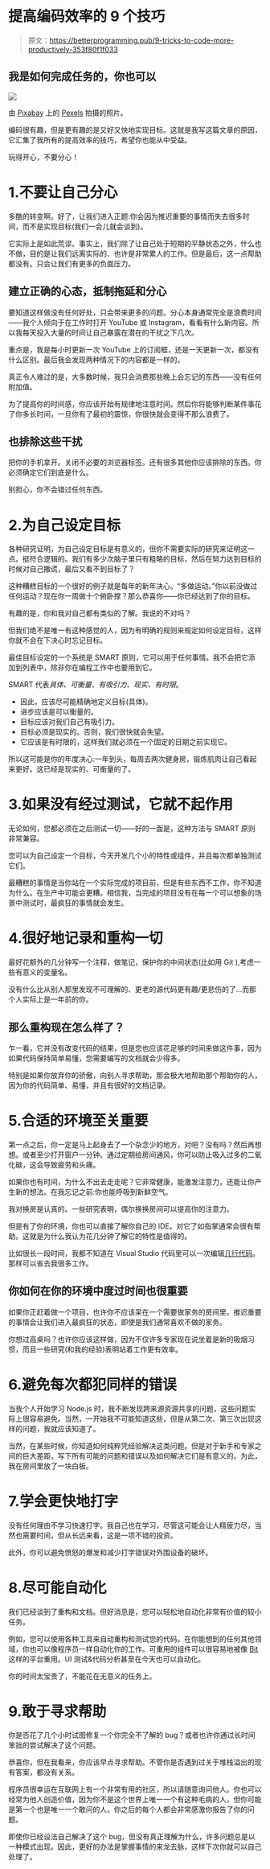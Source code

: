 # 提高编码效率的 9 个技巧

> 原文：<https://betterprogramming.pub/9-tricks-to-code-more-productively-353f80f1f033>

## 我是如何完成任务的，你也可以

![](img/006d48e927d5d9acf9113e6f1a23bddc.png)

由 [Pixabay](https://pixabay.com/) 上的 [Pexels](https://pixabay.com/photos/business-cellphone-codes-coding-1839876/) 拍摄的照片。

编码很有趣，但是更有趣的是又好又快地实现目标。这就是我写这篇文章的原因，它汇集了我所有的提高效率的技巧，希望你也能从中受益。

玩得开心，不要分心！

# 1.不要让自己分心

多酷的转变啊。好了，让我们进入正题:你会因为推迟重要的事情而失去很多时间，而不是实现目标(我们一会儿就会谈到)。

它实际上是如此荒谬。事实上，我们除了让自己处于短期的平静状态之外，什么也不做，目的是让我们远离实际的、也许是非常累人的工作。但是最后，这一点帮助都没有。只会让我们有更多的负面压力。

## 建立正确的心态，抵制拖延和分心

要知道这样做没有任何好处，只会带来更多的问题。分心本身通常完全是浪费时间——我个人倾向于在工作时打开 YouTube 或 Instagram，看看有什么新内容。所以我每天投入大量的时间让自己暴露在潜在的干扰之下几次。

重点是，我是每小时更新一次 YouTube 上的订阅框，还是一天更新一次，都没有什么区别。最后我会发现两种情况下的内容都是一样的。

真正令人难过的是，大多数时候，我只会消费那些晚上会忘记的东西——没有任何附加值。

为了提高你的时间感，你应该开始有规律地注意时间。然后你将能够判断某件事花了你多长时间，一旦你有了最初的震惊，你很快就会变得不那么浪费了。

## 也排除这些干扰

把你的手机拿开。关闭不必要的浏览器标签。还有很多其他你应该排除的东西。你必须确定它们到底是什么。

别担心，你不会错过任何东西。

# 2.为自己设定目标

各种研究证明，为自己设定目标是有意义的，但你不需要实际的研究来证明这一点。挺符合逻辑的。我们有多少次脑子里只有粗略的目标，然后在努力达到目标的时候对自己撒谎，最后又看不到目标了？

这种糟糕目标的一个很好的例子就是每年的新年决心。“多做运动。”你以前没做过任何运动？现在你一周做十个俯卧撑？那么恭喜你——你已经达到了你的目标。

有趣的是，你和我对自己都有类似的了解。我说的不对吗？

但我们绝不是唯一有这种感觉的人，因为有明确的规则来规定如何设定目标，这样你就不会在下决心时忘记目标。

最佳目标设定的一个系统是 SMART 原则，它可以用于任何事情。我不会把它添加到列表中，除非你在编程工作中也要用到它。

SMART 代表*具体、可衡量、有吸引力、现实、有时限*。

*   因此，应该尽可能精确地定义目标(具体)。
*   进步应该是可以衡量的。
*   目标应该对我们自己有吸引力。
*   目标必须是现实的。否则，我们很快就会失望。
*   它应该是有时限的，这样我们就必须在一个固定的日期之前实现它。

所以这可能是你的年度决心:一年到头，每周去两次健身房，锻炼肌肉让自己看起来更好。这已经是现实的、可衡量的了。

# 3.如果没有经过测试，它就不起作用

无论如何，您都必须在之后测试一切——好的一面是，这种方法与 SMART 原则非常兼容。

您可以为自己设定一个目标，今天开发几个小的特性或组件，并且每次都单独测试它们。

最糟糕的事情是当你站在一个实际完成的项目前，但是有些东西不工作，你不知道为什么。在生产中可能会更糟。相信我，当完成的项目没有在每一个可以想象的场景中测试时，最疯狂的事情就会发生。

# 4.很好地记录和重构一切

最好花额外的几分钟写一个注释，做笔记，保护你的中间状态(比如用 Git ),考虑一些有意义的变量名。

没有什么比从别人那里发现不可理解的、更老的源代码更有趣/更悲伤的了…而那个人实际上是一年前的你。

## 那么**重构**现在怎么样了？

乍一看，它并没有改变代码的结果，但是您也应该花足够的时间来做这件事，因为如果代码保持简单易懂，您需要编写的文档就会少得多。

特别是如果你放弃你的骄傲，向别人寻求帮助，那会极大地帮助那个帮助你的人，因为你的代码简单、易懂，并且有很好的文档记录。

# 5.合适的环境至关重要

第一点之后，你一定是马上起身去了一个杂念少的地方，对吧？没有吗？然后再想想。或者至少打开窗户一分钟。通过定期给房间通风，你可以防止吸入过多的二氧化碳，这会导致疲劳和头痛。

如果你也有时间，为什么不出去走走呢？它非常健康，能激发注意力，还能让你产生新的想法。在我忘记之前:你也能呼吸到新鲜空气。

我对换房是认真的。一些研究表明，偶尔换换房间可以提高你的注意力。

但是有了你的环境，你也可以直接了解你自己的 IDE。对它了如指掌通常会很有帮助。这就是为什么我认为花几分钟了解它的特性是值得的。

比如很长一段时间，我都不知道在 Visual Studio 代码里可以一次编辑[几行代码](https://stackoverflow.com/questions/30037808/multiline-editing-in-visual-studio-code)。那样可以省去我很多工作。

## 你如何在你的环境中度过时间也很重要

如果你正赶着做一个项目，也许你不应该呆在一个需要做家务的房间里。推迟重要的事情会让我们进入最疯狂的状态，即使是我们通常喜欢不做的家务。

你想过高桌吗？也许你应该这样做，因为不仅许多专家现在说坐着是新的吸烟习惯，而且一些研究(和我的经验)表明站着工作更有效率。

# 6.避免每次都犯同样的错误

当我个人开始学习 Node.js 时，我不断发现跨来源资源共享的问题，这些问题实际上很容易避免。当然，一开始我不可能知道这些，但是从第二次、第三次出现这样的问题，我就应该知道了。

当然，在某些时候，你知道如何纯粹凭经验解决这类问题。但是对于新手和专家之间的巨大差距，写下所有可能的问题和错误以及如何解决它们是有意义的。为此，我在房间里放了一块白板。

# 7.学会更快地打字

没有任何理由不学习快速打字。我自己也在学习，尽管这可能会让人精疲力尽，当然也需要时间，但从长远来看，这是一项不错的投资。

此外，你可以避免愤怒的爆发和减少打字错误对外围设备的破坏。

# 8.尽可能自动化

我们已经谈到了重构和文档。但好消息是，您可以轻松地自动化非常有价值的较小任务。

例如，您可以使用各种工具来自动重构和测试您的代码。在你能想到的任何其他领域，你也可以像程序员一样自动化你的工作。可重用的组件可以很容易地被像 [Bit](https://bit.dev/) 这样的平台重用。UI 测试&代码分析甚至在今天也可以自动化。

你的时间太宝贵了，不能花在无意义的任务上。

# 9.敢于寻求帮助

你是否花了几个小时试图修复一个你完全不了解的 bug？或者也许你通过长时间笨拙的尝试解决了这个问题。

恭喜你，但在我看来，你应该早点寻求帮助。不管你是否遇到过关于堆栈溢出的现有答案，都没有关系。

程序员很幸运在互联网上有一个非常有用的社区，所以请随意询问他人。你也可以经常为他人创造价值，因为你不是这个世界上唯一一个有这种毛病的人，但你可能是第一个也是唯一一个敢问的人。你之后的每个人都会非常感激你报告了你的问题。

即使你已经设法自己解决了这个 bug，但没有真正理解为什么，许多问题总是以一种模式出现。因此，更好的办法是掌握事情的来龙去脉，这样下次你就可以自己处理了。